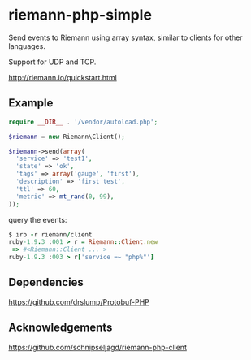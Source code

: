 # riemann-php-simple

Send events to Riemann using array syntax, similar to clients for other languages.

Support for UDP and TCP.

http://riemann.io/quickstart.html

## Example

```php
require __DIR__ . '/vendor/autoload.php';

$riemann = new Riemann\Client();

$riemann->send(array(
  'service' => 'test1',
  'state' => 'ok',
  'tags' => array('gauge', 'first'),
  'description' => 'first test',
  'ttl' => 60,
  'metric' => mt_rand(0, 99),
));
```

query the events:
```ruby
$ irb -r riemann/client
ruby-1.9.3 :001 > r = Riemann::Client.new
 => #<Riemann::Client ... >
ruby-1.9.3 :003 > r['service =~ "php%"']
```

## Dependencies

https://github.com/drslump/Protobuf-PHP

## Acknowledgements

https://github.com/schnipseljagd/riemann-php-client
